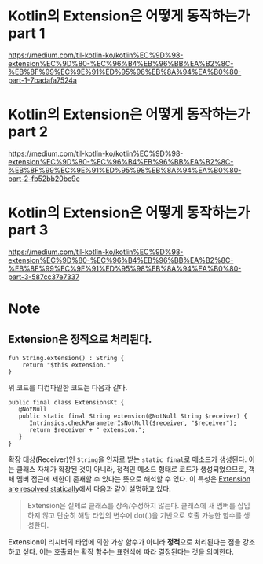 # Kotlin의 Extension은 어떻게 동작하는가 part 1
https://medium.com/til-kotlin-ko/kotlin%EC%9D%98-extension%EC%9D%80-%EC%96%B4%EB%96%BB%EA%B2%8C-%EB%8F%99%EC%9E%91%ED%95%98%EB%8A%94%EA%B0%80-part-1-7badafa7524a

# Kotlin의 Extension은 어떻게 동작하는가 part 2
https://medium.com/til-kotlin-ko/kotlin%EC%9D%98-extension%EC%9D%80-%EC%96%B4%EB%96%BB%EA%B2%8C-%EB%8F%99%EC%9E%91%ED%95%98%EB%8A%94%EA%B0%80-part-2-fb52bb20bc9e

# Kotlin의 Extension은 어떻게 동작하는가 part 3
https://medium.com/til-kotlin-ko/kotlin%EC%9D%98-extension%EC%9D%80-%EC%96%B4%EB%96%BB%EA%B2%8C-%EB%8F%99%EC%9E%91%ED%95%98%EB%8A%94%EA%B0%80-part-3-587cc37e7337

# Note
## Extension은 정적으로 처리된다.
```
fun String.extension() : String {
    return "$this extension."
}
```
위 코드를 디컴파일한 코드는 다음과 같다.
```
public final class ExtensionsKt {
   @NotNull
   public static final String extension(@NotNull String $receiver) {
      Intrinsics.checkParameterIsNotNull($receiver, "$receiver");
      return $receiver + " extension.";
   }
}
```
확장 대상(Receiver)인 `String`을 인자로 받는 `static final`로 메소드가 생성된다. 이는 클래스 자체가 확장된 것이 아니라, 정적인 메소드 형태로 코드가 생성되었으므로, 객체 멤버 접근에 제한이 존재할 수 있다는 뜻으로 해석할 수 있다. 이 특성은 [Extension are resolved statically]( https://kotlinlang.org/docs/extensions.html#extensions-are-resolved-statically "Extension are resolved statically")에서 다음과 같이 설명하고 있다.

>Extension은 실제로 클래스를 상속/수정하지 않는다. 클래스에 새 멤버를 삽입하지 않고 단순히 해당 타입의 변수에 dot(.)을 기반으로 호출 가능한 함수를 생성한다.
>

Extension이 리시버의 타입에 의한 가상 함수가 아니라 **정적**으로 처리된다는 점을 강조하고 싶다. 이는 호출되는 확장 함수는 표현식에 따라 결정된다는 것을 의미한다.

 

